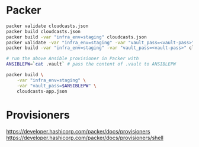 # Packer

```sh
packer validate cloudcasts.json
packer build cloudcasts.json
packer build -var "infra_env=staging" cloudcasts.json
packer validate -var "infra_env=staging" -var "vault_pass=<vault-pass>" cloudcasts.json
packer build -var "infra_env=staging" -var "vault_pass=<vault-pass>" cloudcasts.json

# run the above Ansible provisioner in Packer with
ANSIBLEPW=`cat .vault` # pass the content of .vault to ANSIBLEPW

packer build \
    -var "infra_env=staging" \
    -var "vault_pass=$ANSIBLEPW" \
    cloudcasts-app.json
```

# Provisioners

https://developer.hashicorp.com/packer/docs/provisioners
https://developer.hashicorp.com/packer/docs/provisioners/shell

